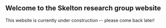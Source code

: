 ## Welcome to the Skelton research group website

This website is currently under construction -- please come back later!
